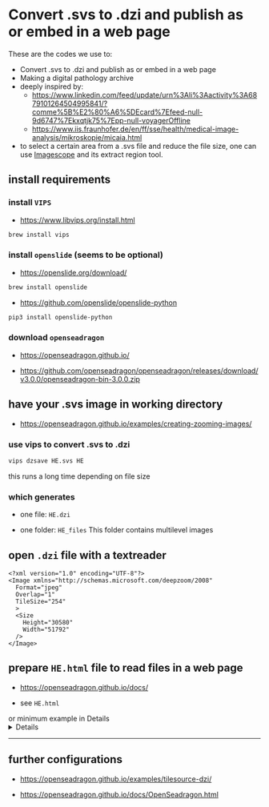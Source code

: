 # Convert .svs to .dzi and publish as or embed in a web page 
These are the codes we use to:
- Convert .svs to .dzi and publish as or embed in a web page
- Making a digital pathology archive
- deeply inspired by:
  - https://www.linkedin.com/feed/update/urn%3Ali%3Aactivity%3A6879101264504995841/?comme%5B%E2%80%A6%5DEcard%7Efeed-null-9d6747%7Ekxqtjk75%7Epp-null-voyagerOffline
  - https://www.iis.fraunhofer.de/en/ff/sse/health/medical-image-analysis/mikroskopie/micaia.html
- to select a certain area from a .svs file and reduce the file size, one can use [Imagescope](https://www.leicabiosystems.com/digital-pathology/manage/aperio-imagescope/) and its extract region tool.

## install requirements

### install `VIPS`

- https://www.libvips.org/install.html

```zsh
brew install vips
```

### install `openslide` (seems to be optional)

- https://openslide.org/download/

```zsh
brew install openslide
```

- https://github.com/openslide/openslide-python

```zsh
pip3 install openslide-python
```

### download `openseadragon`

- https://openseadragon.github.io/

- https://github.com/openseadragon/openseadragon/releases/download/v3.0.0/openseadragon-bin-3.0.0.zip


## have your .svs image in working directory

- https://openseadragon.github.io/examples/creating-zooming-images/

### use vips to convert .svs to .dzi

```zsh
vips dzsave HE.svs HE
```

this runs a long time depending on file size


### which generates
 
- one file: `HE.dzi`

- one folder: `HE_files` This folder contains multilevel images

## open `.dzi` file with a textreader

```
<?xml version="1.0" encoding="UTF-8"?>
<Image xmlns="http://schemas.microsoft.com/deepzoom/2008"
  Format="jpeg"
  Overlap="1"
  TileSize="254"
  >
  <Size 
    Height="30580"
    Width="51792"
  />
</Image>
```

## prepare `HE.html` file to read files in a web page

- https://openseadragon.github.io/docs/

- see `HE.html` 
<summary>
or minimum example in Details
</summary>
<details>

```html
<meta charset="utf-8"/>
<div id="openseadragon1" style="width: 100%; height: 95%;"></div>
<script src="./openseadragon/openseadragon.min.js"></script>
<script type="text/javascript">
 var viewer = OpenSeadragon({
 id: 'openseadragon1',
 prefixUrl : './openseadragon/images/',
 tileSources: {
 Image: {
Url: './HE_files/', // name of image folder
TileSize: '254', // see .dzi file
Overlap: '1', // see .dzi file
Format: 'jpeg', // see .dzi file
ServerFormat: 'Default', // optional
xmlns: 'http://schemas.microsoft.com/deepzoom/2009', // see .dzi file
Size: {
 Width: '51792', // see .dzi file
 Height: '30580' // see .dzi file
 } 
 }}});
</script>
```

</details>




---

## further configurations

- https://openseadragon.github.io/examples/tilesource-dzi/

- https://openseadragon.github.io/docs/OpenSeadragon.html

